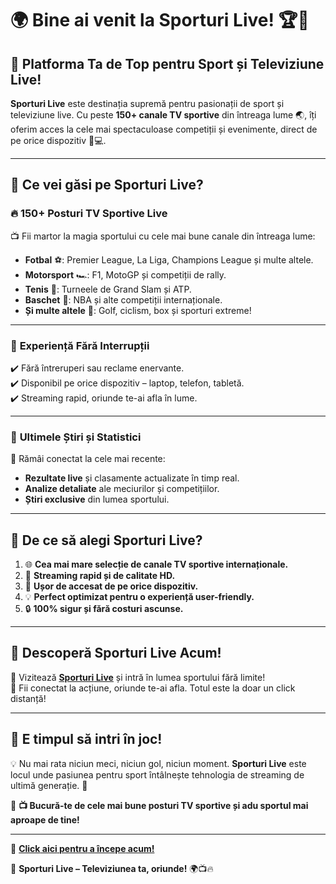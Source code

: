 <h1>🌍 Bine ai venit la <strong>Sporturi Live</strong>! 🏆🎥</h1>
<h2>🥇 Platforma Ta de Top pentru Sport și Televiziune Live!</h2>
<p><strong>Sporturi Live</strong> este destinația supremă pentru pasionații de sport și televiziune live. Cu peste <strong>150+ canale TV sportive</strong> din &icirc;ntreaga lume 🌏, &icirc;ți oferim acces la cele mai spectaculoase competiții și evenimente, direct de pe orice dispozitiv 📱💻.</p>
<hr />
<h2>🎯 Ce vei găsi pe <strong>Sporturi Live</strong>?</h2>
<h3>🔥 <strong>150+ Posturi TV Sportive Live</strong></h3>
<p>📺 Fii martor la magia sportului cu cele mai bune canale din &icirc;ntreaga lume:</p>
<ul>
    <li><strong>Fotbal</strong> ⚽: Premier League, La Liga, Champions League și multe altele.</li>
    <li><strong>Motorsport</strong> 🏎️: F1, MotoGP și competiții de rally.</li>
    <li><strong>Tenis</strong> 🎾: Turneele de Grand Slam și ATP.</li>
    <li><strong>Baschet</strong> 🏀: NBA și alte competiții internaționale.</li>
    <li><strong>Și multe altele</strong> 🎯: Golf, ciclism, box și sporturi extreme!</li>
</ul>
<hr />
<h3>🌟 <strong>Experiență Fără Interrupții</strong></h3>
<p>✔️ Fără &icirc;ntreruperi sau reclame enervante.<br />
✔️ Disponibil pe orice dispozitiv &ndash; laptop, telefon, tabletă.<br />
✔️ Streaming rapid, oriunde te-ai afla &icirc;n lume.</p>
<hr />
<h3>📰 <strong>Ultimele Știri și Statistici</strong></h3>
<p>📢 Răm&acirc;i conectat la cele mai recente:</p>
<ul>
    <li><strong>Rezultate live</strong> și clasamente actualizate &icirc;n timp real.</li>
    <li><strong>Analize detaliate</strong> ale meciurilor și competițiilor.</li>
    <li><strong>Știri exclusive</strong> din lumea sportului.</li>
</ul>
<hr />
<h2>🏅 De ce să alegi <strong>Sporturi Live</strong>?</h2>
<ol>
    <li>🌐 <strong>Cea mai mare selecție de canale TV sportive internaționale.</strong></li>
    <li>🚀 <strong>Streaming rapid și de calitate HD.</strong></li>
    <li>📱 <strong>Ușor de accesat de pe orice dispozitiv.</strong></li>
    <li>💡 <strong>Perfect optimizat pentru o experiență user-friendly.</strong></li>
    <li>🔒 <strong>100% sigur și fără costuri ascunse.</strong></li>
</ol>
<hr />
<h2>🌟 <strong>Descoperă Sporturi Live Acum!</strong></h2>
<p>🎯 Vizitează <a rel="noopener" target="_new" href="https://sporturi-live.ro/"><strong><span>Sporturi</span><span> Live</span></strong></a> și intră &icirc;n lumea sportului fără limite!<br />
📍 Fii conectat la acțiune, oriunde te-ai afla. Totul este la doar un click distanță!</p>
<hr />
<h2>🚀 <strong>E timpul să intri &icirc;n joc!</strong></h2>
<p>💡 Nu mai rata niciun meci, niciun gol, niciun moment. <strong>Sporturi Live</strong> este locul unde pasiunea pentru sport &icirc;nt&acirc;lnește tehnologia de streaming de ultimă generație. 🥳</p>
<p>🎉 <strong>📺 Bucură-te de cele mai bune posturi TV sportive și adu sportul mai aproape de tine!</strong></p>
<hr />
<p>🔗 <a rel="noopener" target="_new" href="https://sporturi-live.ro/"><strong><span>Click</span><span> aici</span><span> pentru</span><span> a</span><span> &icirc;ncepe</span><span> acum!</span></strong></a></p>
<p>📢 <strong>Sporturi Live &ndash; Televiziunea ta, oriunde!</strong> 🌍📺🔥</p>
